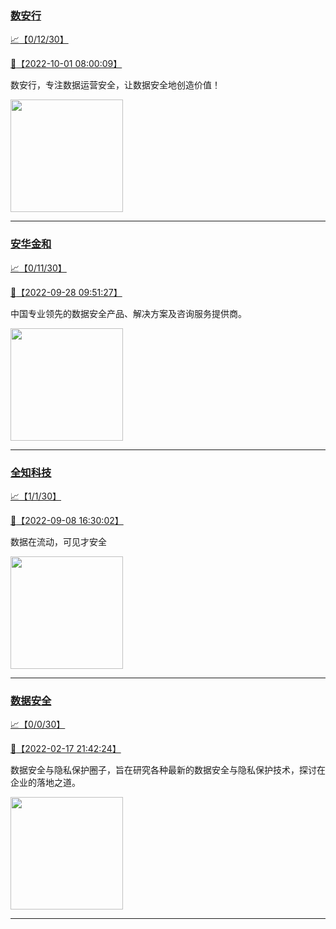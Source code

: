
### [数安行](http://wechat.doonsec.com/wechat_echarts/?biz=Mzg5OTM0NTM2OQ==)

[:chart_with_upwards_trend:【0/12/30】](http://wechat.doonsec.com/wechat_echarts/?biz=Mzg5OTM0NTM2OQ==)

[:camera_flash:【2022-10-01 08:00:09】](https://mp.weixin.qq.com/s?__biz=Mzg5OTM0NTM2OQ==&mid=2247488134&idx=1&sn=8a4c00abc7da0d96b9201fc0361d3557&chksm=c055ec30f7226526869be0621c3cb80a2cc9b0d8d48f3481ca241e08d3feda54af1639c9a4b9&scene=27#wechat_redirect)

数安行，专注数据运营安全，让数据安全地创造价值！

<img align="top" width="180" src="http://open.weixin.qq.com/qr/code?username=gh_4a91b25696f1" alt="" />

---


### [安华金和](http://wechat.doonsec.com/wechat_echarts/?biz=MzA3MTQwNTQxMg==)

[:chart_with_upwards_trend:【0/11/30】](http://wechat.doonsec.com/wechat_echarts/?biz=MzA3MTQwNTQxMg==)

[:camera_flash:【2022-09-28 09:51:27】](https://mp.weixin.qq.com/s?__biz=MzA3MTQwNTQxMg==&mid=2650783219&idx=1&sn=65b08fefffd4f7e1aca337b65d780da7&chksm=872507f8b0528eeef8d1ca959c16258fa0db9bb984ae643655baeceedc4561b73267c39fea34&scene=27&key=78fb1eae9cadd3bd83628c0cec996abeb0f7ec018ced4ef37a4f1d9d7e9069e3e3605039d92a3fbfb5523df150a853a5d80ed113c551e7a2d5ce451e237080f8f428c33b3495d7cc0884497613ad0f8dd048b3a8ce6bee13345054cb7e648074927f50d2e666a96692d763a537833882b2b22fb922d373914f26b4ec60105e8f&ascene=15&uin=MzgxODQ4MjMz&devicetype=Windows+Server+2016+x64&version=63070517&lang=zh_CN&session_us=gh_49a54ff12ce6&exportkey=AyCQkzSPfj6LRQxBF%2Fcfclk%3D&acctmode=0&pass_ticket=p6lOwXdVcQwA%2BuOH%2FerOPzbnaGfRkQcxBuRW91mMyfaIzj5GHLXwVl%2BNYtr0QlCt&wx_header=0&fontgear=2&scene=27#wechat_redirect)

中国专业领先的数据安全产品、解决方案及咨询服务提供商。

<img align="top" width="180" src="http://open.weixin.qq.com/qr/code?username=gh_25eab0459e95" alt="" />

---


### [全知科技](http://wechat.doonsec.com/wechat_echarts/?biz=MzU0NDMxODY2Nw==)

[:chart_with_upwards_trend:【1/1/30】](http://wechat.doonsec.com/wechat_echarts/?biz=MzU0NDMxODY2Nw==)

[:camera_flash:【2022-09-08 16:30:02】](https://mp.weixin.qq.com/s?__biz=MzU0NDMxODY2Nw==&mid=2247518323&idx=1&sn=44b51b37cb7ef304e96c4ee2eb3a5687&chksm=fb7f3dd7cc08b4c1bfb5d8957a8cc7c2d53674247eaab0b4985b95442693e04c14e44f93fad4&scene=27&key=5068985b1dfe19a9e3a4eb425966ac9ac10fc278ac6c3ab37ad35533e1b06e79342e247ac7be02d1f407d07145c1d0d490c2c5ae4f3a16a967658aec6245135de641fd26cb5a0fa6ac08eb3e068960fbc5aa09c18a74dbf0b5733222c2ae2a2c1044b79289d82e412348fc57930daa0ea9fa248f9b47de09f7a492906ba07955&ascene=15&uin=MzgxODQ4MjMz&devicetype=Windows+Server+2016+x64&version=63070517&lang=zh_CN&session_us=gh_69fadf6deb85&exportkey=Aw3ELRIVXWlMzjYHoCQY9wI%3D&acctmode=0&pass_ticket=CZeyHmWhJ2RsC0BVLES7%2FMVtlEF%2Bl1AU7efE1wz70O%2FXSkHHOO0A3AEz4TvHLI83&wx_header=0&fontgear=2&scene=27#wechat_redirect)

数据在流动，可见才安全

<img align="top" width="180" src="http://open.weixin.qq.com/qr/code?username=gh_0bd30f1b0430" alt="" />

---


### [数据安全](http://wechat.doonsec.com/wechat_echarts/?biz=MzAxOTc4MjY3MQ==)

[:chart_with_upwards_trend:【0/0/30】](http://wechat.doonsec.com/wechat_echarts/?biz=MzAxOTc4MjY3MQ==)

[:camera_flash:【2022-02-17 21:42:24】](https://mp.weixin.qq.com/s?__biz=MzAxOTc4MjY3MQ==&mid=2247483747&idx=1&sn=117e7e2e3d7ce263f525e08ab4b1fedb&chksm=9bc08c03acb70515854837db4e1b45b5fa53899e295860b2b37989b36a8bd2da7d3a1ced7c79&scene=27&key=b9f9fe4690f0a07c3f931ef7fe6513b093f57e6c557e8484cb13b6772f0acdfb9cdb0b5a71225598344deb8e831c77e5a0f404cce7f2da0756400b54ebab374f5b6d4ba3896b61f141fe4b8b48ac44d6aae9d9002ed960c3bab4550a10f8d22fb8d272c6c9c338231683091726335ba26ac7715d888844e020b674003e8517f9&ascene=15&uin=NTY2NTA4NjQ%3D&devicetype=Windows+Server+2016+x64&version=63070517&lang=zh_CN&session_us=gh_fa60c1bec540&exportkey=Aybl9aj2gecZrW4rKxGje2Q%3D&acctmode=0&pass_ticket=91LjzRIq8Q1iSJoZYvDCZBZDZg2qehoNGGW5wfpmWOu%2FXLWVEMug0Dbwo70o62H%2B&wx_header=0&fontgear=2&scene=27#wechat_redirect)

数据安全与隐私保护圈子，旨在研究各种最新的数据安全与隐私保护技术，探讨在企业的落地之道。

<img align="top" width="180" src="http://open.weixin.qq.com/qr/code?username=gh_a2ac126da534" alt="" />

---

